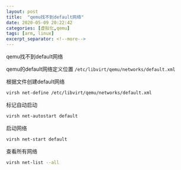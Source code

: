 ```yaml
---
layout: post
title:  "qemu找不到default网络"
date: 2020-05-09 20:22:42
categories: [虚拟化,qemu]
tags: [arm, linux]
excerpt_separator: <!--more-->
---
```

qemu找不到default网络
<!--more-->

qemu的default网络定义位置
`/etc/libvirt/qemu/networks/default.xml`

根据文件创建default网络
```bash
virsh net-define /etc/libvirt/qemu/networks/default.xml
```

标记自动启动
```bash
virsh net-autostart default
```

启动网络
```bash
virsh net-start default
```

查看所有网络
```bash
virsh net-list --all
```